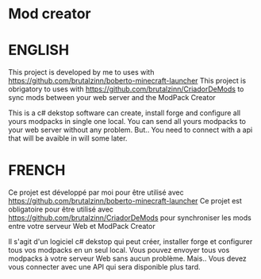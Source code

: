 # Mod creator

# ENGLISH 
This project is developed by me to uses with https://github.com/brutalzinn/boberto-minecraft-launcher
This project is obrigatory to uses with https://github.com/brutalzinn/CriadorDeMods to sync mods between your web server and the ModPack Creator

This is a c# dekstop software can create, install forge and configure all yours modpacks in single one local. You can send all yours modpacks to your web server without any problem.  But.. You need to connect with a api that will be avaible in will some later.

# FRENCH
Ce projet est développé par moi pour être utilisé avec https://github.com/brutalzinn/boberto-minecraft-launcher
Ce projet est obligatoire pour être utilisé avec https://github.com/brutalzinn/CriadorDeMods pour synchroniser les mods entre votre serveur Web et ModPack Creator

Il s'agit d'un logiciel c# dekstop qui peut créer, installer forge et configurer tous vos modpacks en un seul local. Vous pouvez envoyer tous vos modpacks à votre serveur Web sans aucun problème. Mais.. Vous devez vous connecter avec une API qui sera disponible plus tard.